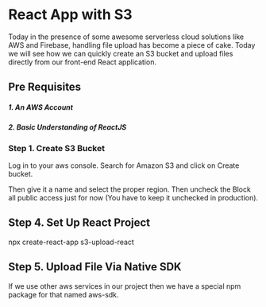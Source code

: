 #  React App with S3

Today in the presence of some awesome serverless cloud solutions like AWS and Firebase, handling file upload has become a piece of cake. Today we will see how we can quickly create an S3 bucket and upload files directly from our front-end React application.


## Pre Requisites

##### 1. An AWS Account
##### 2. Basic Understanding of ReactJS

### Step 1. Create S3 Bucket

Log in to your aws console. Search for Amazon S3 and click on Create bucket.

Then give it a name and select the proper region. Then uncheck the Block all public access just for now (You have to keep it unchecked in production).


## Step 4. Set Up React Project
npx create-react-app s3-upload-react


## Step 5. Upload File Via Native SDK
If we use other aws services in our project then we have a special npm package for that named aws-sdk. 






